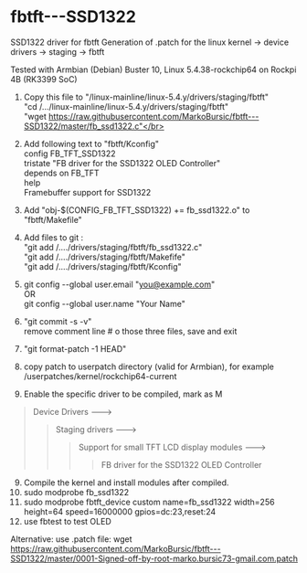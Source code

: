 # fbtft---SSD1322
SSD1322 driver for fbtft
Generation of .patch for the linux kernel -> device drivers -> staging -> fbtft

Tested with Armbian (Debian) Buster 10, Linux 5.4.38-rockchip64 on Rockpi 4B (RK3399 SoC)
 
1. Copy this file to "/linux-mainline/linux-5.4.y/drivers/staging/fbtft"</br>
     "cd /.../linux-mainline/linux-5.4.y/drivers/staging/fbtft"</br>
     "wget https://raw.githubusercontent.com/MarkoBursic/fbtft---SSD1322/master/fb_ssd1322.c"</br>
2. Add following text to "fbtft/Kconfig"</br>
      config FB_TFT_SSD1322</br>
        tristate "FB driver for the SSD1322 OLED Controller"</br>
        depends on FB_TFT</br>
        help</br>
          Framebuffer support for SSD1322</br>
3. Add "obj-$(CONFIG_FB_TFT_SSD1322)     += fb_ssd1322.o" to "fbtft/Makefile"
4. Add files to git : </br>
     "git add /..../drivers/staging/fbtft/fb_ssd1322.c"</br>
     "git add /..../drivers/staging/fbtft/Makefife"</br>
     "git add /..../drivers/staging/fbtft/Kconfig"</br>
5. git config --global user.email "you@example.com"</br>
                      OR</br>
   git config --global user.name "Your Name"</br>
5. "git commit -s -v"</br>
remove comment line # o those three files, save and exit

6. "git format-patch -1 HEAD"
7. copy patch to userpatch directory (valid for Armbian), for example /userpatches/kernel/rockchip64-current
8. Enable the specific driver to be compiled, mark as M</br>
>Device Drivers ---></br>
>>Staging drivers ---></br>
>>>Support for small TFT LCD display modules ---></br>
>>>>FB driver for the SSD1322 OLED Controller</br>
9. Compile the kernel and install modules after compiled.
10. sudo modprobe fb_ssd1322
11. sudo modprobe fbtft_device custom name=fb_ssd1322 width=256 height=64 speed=16000000 gpios=dc:23,reset:24
12. use fbtest to test OLED

Alternative:
use .patch file: wget https://raw.githubusercontent.com/MarkoBursic/fbtft---SSD1322/master/0001-Signed-off-by-root-marko.bursic73-gmail.com.patch
